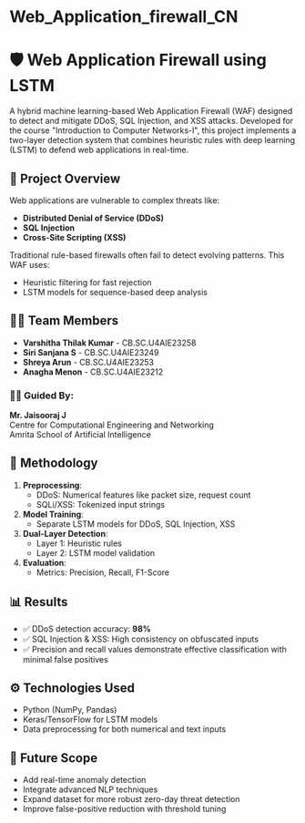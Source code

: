 # Web_Application_firewall_CN
# 🛡️ Web Application Firewall using LSTM

A hybrid machine learning-based Web Application Firewall (WAF) designed to detect and mitigate DDoS, SQL Injection, and XSS attacks. Developed for the course "Introduction to Computer Networks-I", this project implements a two-layer detection system that combines heuristic rules with deep learning (LSTM) to defend web applications in real-time.

## 📌 Project Overview

Web applications are vulnerable to complex threats like:
- **Distributed Denial of Service (DDoS)**
- **SQL Injection**
- **Cross-Site Scripting (XSS)**

Traditional rule-based firewalls often fail to detect evolving patterns. This WAF uses:
- Heuristic filtering for fast rejection
- LSTM models for sequence-based deep analysis

## 👨‍💻 Team Members

- **Varshitha Thilak Kumar** - CB.SC.U4AIE23258  
- **Siri Sanjana S** - CB.SC.U4AIE23249  
- **Shreya Arun** - CB.SC.U4AIE23253  
- **Anagha Menon** - CB.SC.U4AIE23212  

### 🧑‍🏫 Guided By:
**Mr. Jaisooraj J**  
Centre for Computational Engineering and Networking  
Amrita School of Artificial Intelligence

## 🧠 Methodology

1. **Preprocessing**:
   - DDoS: Numerical features like packet size, request count
   - SQLi/XSS: Tokenized input strings
2. **Model Training**:
   - Separate LSTM models for DDoS, SQL Injection, XSS
3. **Dual-Layer Detection**:
   - Layer 1: Heuristic rules
   - Layer 2: LSTM model validation
4. **Evaluation**:
   - Metrics: Precision, Recall, F1-Score

## 📊 Results

- ✅ DDoS detection accuracy: **98%**
- ✅ SQL Injection & XSS: High consistency on obfuscated inputs
- ✅ Precision and recall values demonstrate effective classification with minimal false positives

## ⚙️ Technologies Used

- Python (NumPy, Pandas)
- Keras/TensorFlow for LSTM models
- Data preprocessing for both numerical and text inputs

## 🔮 Future Scope

- Add real-time anomaly detection
- Integrate advanced NLP techniques
- Expand dataset for more robust zero-day threat detection
- Improve false-positive reduction with threshold tuning


